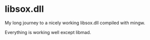 libsox.dll
==========

My long journey to a nicely working libsox.dll compiled with mingw.

Everything is working well except libmad.
